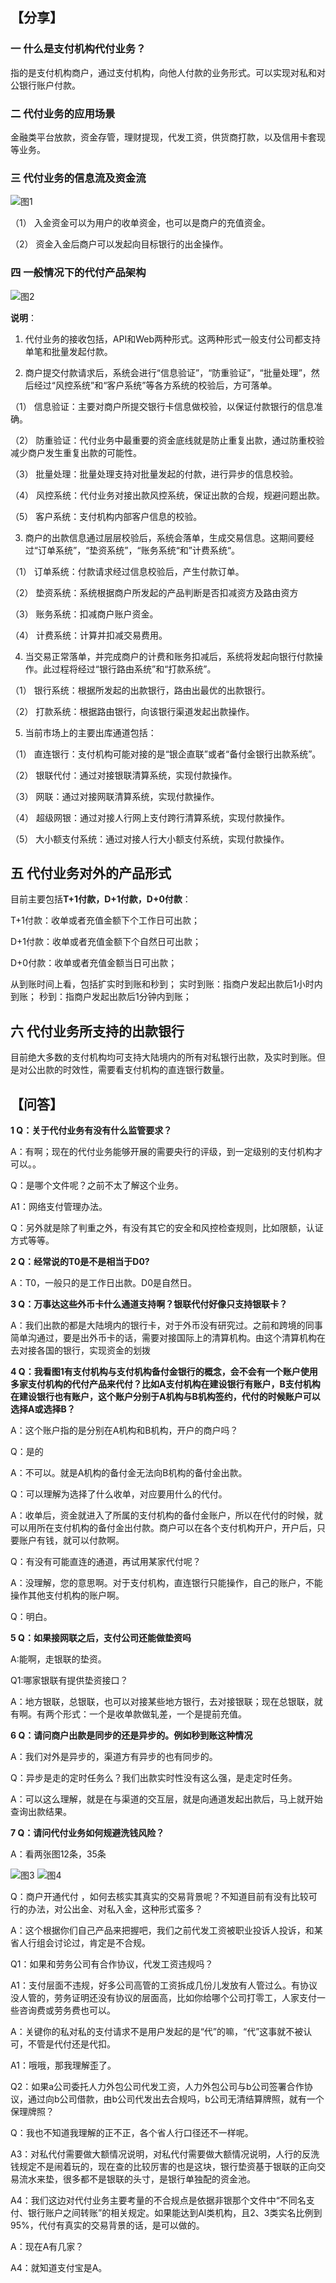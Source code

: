 ## 【分享】

### 一 什么是支付机构代付业务？

指的是支付机构商户，通过支付机构，向他人付款的业务形式。可以实现对私和对公银行账户付款。

### 二 代付业务的应用场景

金融类平台放款，资金存管，理财提现，代发工资，供货商打款，以及信用卡套现等业务。

### 三 代付业务的信息流及资金流

![图1](http://static.cocolian.org/img/20180410_181705.png)

（1） 入金资金可以为用户的收单资金，也可以是商户的充值资金。

（2） 资金入金后商户可以发起向目标银行的出金操作。

### 四 一般情况下的代付产品架构

![图2](http://static.cocolian.org/img/20180410_181749.png)

**说明**：
1.    代付业务的接收包括，API和Web两种形式。这两种形式一般支付公司都支持单笔和批量发起付款。

2.    商户提交付款请求后，系统会进行“信息验证”，“防重验证”，“批量处理”，然后经过“风控系统”和“客户系统”等各方系统的校验后，方可落单。

（1） 信息验证：主要对商户所提交银行卡信息做校验，以保证付款银行的信息准确。

（2） 防重验证：代付业务中最重要的资金底线就是防止重复出款，通过防重校验减少商户发生重复出款的可能性。

（3） 批量处理：批量处理支持对批量发起的付款，进行异步的信息校验。

（4） 风控系统：代付业务对接出款风控系统，保证出款的合规，规避问题出款。

（5） 客户系统：支付机构内部客户信息的校验。

3.    商户的出款信息通过层层校验后，系统会落单，生成交易信息。这期间要经过“订单系统”，“垫资系统”，“账务系统“和”计费系统“。

（1） 订单系统：付款请求经过信息校验后，产生付款订单。

（2） 垫资系统：系统根据商户所发起的产品判断是否扣减资方及路由资方

（3） 账务系统：扣减商户账户资金。

（4） 计费系统：计算并扣减交易费用。

4.    当交易正常落单，并完成商户的计费和账务扣减后，系统将发起向银行付款操作。此过程将经过“银行路由系统”和“打款系统”。

（1） 银行系统：根据所发起的出款银行，路由出最优的出款银行。

（2） 打款系统：根据路由银行，向该银行渠道发起出款操作。

5.    当前市场上的主要出库通道包括：

（1） 直连银行：支付机构可能对接的是“银企直联”或者“备付金银行出款系统”。

（2） 银联代付：通过对接银联清算系统，实现付款操作。

（3） 网联：通过对接网联清算系统，实现付款操作。

（4） 超级网银：通过对接人行网上支付跨行清算系统，实现付款操作。

（5）  大小额支付系统：通过对接人行大小额支付系统，实现付款操作。

## 五 代付业务对外的产品形式

目前主要包括**T+1付款，D+1付款，D+0付款**：

T+1付款：收单或者充值金额下个工作日可出款；

D+1付款：收单或者充值金额下个自然日可出款；

D+0付款：收单或者充值金额当日可出款；

从到账时间上看，包括扩实时到账和秒到；
实时到账：指商户发起出款后1小时内到账；
秒到：指商户发起出款后1分钟内到账；

## 六 代付业务所支持的出款银行

目前绝大多数的支付机构均可支持大陆境内的所有对私银行出款，及实时到账。但是对公出款的时效性，需要看支付机构的直连银行数量。


## 【问答】

**1 Q：关于代付业务有没有什么监管要求？**

A：有啊；现在的代付业务能够开展的需要央行的评级，到一定级别的支付机构才可以。。

Q：是哪个文件呢？之前不太了解这个业务。

A1：网络支付管理办法。

Q：另外就是除了判重之外，有没有其它的安全和风控检查规则，比如限额，认证方式等等。



**2 Q：经常说的T0是不是相当于D0?**

A：T0，一般只的是工作日出款。D0是自然日。

**3 Q：万事达这些外币卡什么通道支持啊？银联代付好像只支持银联卡？**

A：我们出款的都是大陆境内的银行卡，对于外币没有研究过。之前和跨境的同事简单沟通过，要是出外币卡的话，需要对接国际上的清算机构。由这个清算机构在去对接各国的银行，实现资金的划拨

**4 Q：我看图1有支付机构与支付机构备付金银行的概念，会不会有一个账户使用多家支付机构的代付产品来代付？比如A支付机构在建设银行有账户，B支付机构在建设银行也有账户，这个账户分别于A机构与B机构签约，代付的时候账户可以选择A或选择B？**

A：这个账户指的是分别在A机构和B机构，开户的商户吗？

Q：是的

A：不可以。就是A机构的备付金无法向B机构的备付金出款。

Q：可以理解为选择了什么收单，对应要用什么的代付。

A：收单后，资金就进入了所属的支付机构的备付金账户，所以在代付的时候，就可以用所在支付机构的备付金出付款。商户可以在各个支付机构开户，开户后，只要账户有钱，就可以付款啊。

Q：有没有可能直连的通道，再试用某家代付呢？

A：没理解，您的意思啊。对于支付机构，直连银行只能操作，自己的账户，不能操作其他支付机构的账户啊。

Q：明白。

**5 Q：如果接网联之后，支付公司还能做垫资吗**

A:能啊，走银联的垫资。

Q1:哪家银联有提供垫资接口？

A：地方银联，总银联，也可以对接某些地方银行，去对接银联；现在总银联，就有啊。有两个形式：一个是收单款做轧差，一个是提前充值。

**6 Q：请问商户出款是同步的还是异步的。例如秒到账这种情况**

A：我们对外是异步的，渠道方有异步的也有同步的。

Q：异步是走的定时任务么？我们出款实时性没有这么强，是走定时任务。

A：可以这么理解，就是在与渠道的交互层，就是向通道发起出款后，马上就开始查询出款结果。

**7 Q：请问代付业务如何规避洗钱风险？**

A：看两张图12条，35条

![图3](http://static.cocolian.org/img/20180410_190044.png)
![图4](http://static.cocolian.org/img/20180410_190045.png)

Q：商户开通代付 ，如何去核实其真实的交易背景呢？不知道目前有没有比较可行的办法，对公出金、对私入金，这种形式蛮多？

A：这个根据你们自己产品来把握吧，我们之前代发工资被职业投诉人投诉，和某省人行组会讨论过，肯定是不合规。

Q1：如果和劳务公司有合作协议，代发工资违规吗？

A1：支付层面不违规，好多公司高管的工资拆成几份儿发放有人管过么。有协议没人管的，劳务证明还没有协议的层面高，比如你给哪个公司打零工，人家支付一些咨询费或劳务费也可以。

A：关键你的私对私的支付请求不是用户发起的是“代”的嘛，“代”这事就不被认可，不管是代付还是代扣。

A1：哦哦，那我理解歪了。

Q2：如果a公司委托人力外包公司代发工资，人力外包公司与b公司签署合作协议，通过向b公司借款，由b公司代发出去合规吗，b公司无清结算牌照，就有一个保理牌照？

Q：我也不知道我理解的正不正，各个省人行口径还不一样呢。

A3：对私代付需要做大额情况说明，对私代付需要做大额情况说明，人行的反洗钱规定不是闹着玩的，现在查的比较厉害的也是这块，银行垫资基于银联的正向交易流水来垫，很多都不是银联的头寸，是银行单独配的资金池。

A4：我们这边对代付业务主要考量的不合规点是依据非银那个文件中“不同名支付、银行账户之间转账”的相关规定。如果能达到Al类机构，且2、3类实名比例到95%，代付有真实的交易背景的话，是可以做的。

A：现在A有几家？

A4：就知道支付宝是A。

